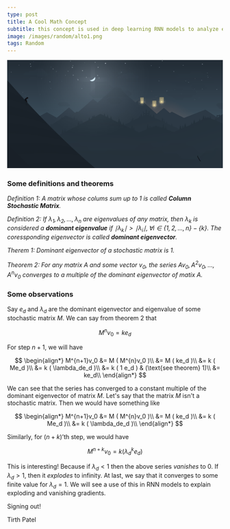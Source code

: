 ```yaml
---
type: post
title: A Cool Math Concept
subtitle: this concept is used in deep learning RNN models to analyze exploding and vanishing gradients
image: /images/random/alto1.png
tags: Random
---
```


![ALTO](/images/random/alto1.png)

### Some definitions and theorems

*Definition 1: A matrix whose colums sum up to 1 is called **Column Stochastic Matrix**.*

*Definition 2: If $\lambda_1, \lambda_2, ..., \lambda_n$ are eigenvalues of any matrix, then $\lambda_k$ is considered a **dominant eigenvalue** if $\mid \lambda_k \mid > \mid \lambda_i \mid, \forall i \in \{1, 2, ..., n\} - \{k\}$. The coressponding eigenvector is called **dominant eigenvector**.*

*Therem 1: Dominant eigenvector of a stochastic matrix is 1.*

*Theorem 2: For any matrix $A$ and some vector $v_0$, the series $Av_0, A^2v_0, ..., A^nv_0$ converges to a multiple of the dominant eigenvector of matix A.*

### Some observations

Say $e_d$ and $\lambda_d$ are the dominant eigenvector and eigenvalue of some stochastic matrix $M$. We can say from theorem 2 that

$$M^nv_0 = ke_d$$

For step $n+1$, we will have

$$
\begin{align*}
M^{n+1}v_0 &= M ( M^{n}v_0 )\\
           &= M ( ke_d )\\
           &= k ( Me_d )\\
           &= k ( \lambda_de_d )\\
           &= k ( 1 e_d ) & (\text{see theorem} 1)\\
           &= ke_d\\
\end{align*}
$$

We can see that the series has converged to a constant multiple of the dominant eigenvector of matrix $M$. Let's say that the matrix $M$ isn't a stochastic matrix. Then we would have something like

$$
\begin{align*}
M^{n+1}v_0 &= M ( M^{n}v_0 )\\
           &= M ( ke_d )\\
           &= k ( Me_d )\\
           &= k ( \lambda_de_d )\\
\end{align*}
$$

Similarly, for $(n+k)\text{'th}$ step, we would have

$$M^{n+k}v_0 = k ( \lambda_d^k e_d )$$

This is interesting! Because if $\lambda_d < 1$ then the above series *vanishes* to 0. If $\lambda_d > 1$, then it *explodes* to infinity. At last, we say that it converges to some finite value for $\lambda_d = 1$. We will see a use of this in RNN models to explain exploding and vanishing gradients.

Signing out!

Tirth Patel
